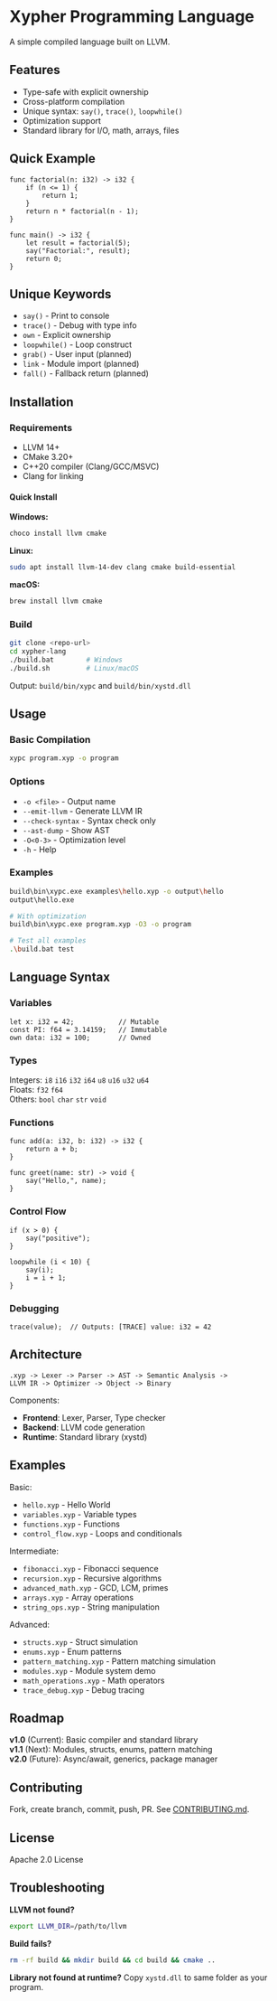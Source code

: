 # Xypher Programming Language

A simple compiled language built on LLVM.

## Features

- Type-safe with explicit ownership
- Cross-platform compilation
- Unique syntax: `say()`, `trace()`, `loopwhile()`
- Optimization support
- Standard library for I/O, math, arrays, files

## Quick Example

```xypher
func factorial(n: i32) -> i32 {
    if (n <= 1) {
        return 1;
    }
    return n * factorial(n - 1);
}

func main() -> i32 {
    let result = factorial(5);
    say("Factorial:", result);
    return 0;
}
```

## Unique Keywords

- `say()` - Print to console
- `trace()` - Debug with type info
- `own` - Explicit ownership
- `loopwhile()` - Loop construct
- `grab()` - User input (planned)
- `link` - Module import (planned)
- `fall()` - Fallback return (planned)

## Installation

### Requirements

- LLVM 14+
- CMake 3.20+
- C++20 compiler (Clang/GCC/MSVC)
- Clang for linking

#### Quick Install

**Windows:**
```bash
choco install llvm cmake
```

**Linux:**
```bash
sudo apt install llvm-14-dev clang cmake build-essential
```

**macOS:**
```bash
brew install llvm cmake
```

### Build

```bash
git clone <repo-url>
cd xypher-lang
./build.bat        # Windows
./build.sh         # Linux/macOS
```

Output: `build/bin/xypc` and `build/bin/xystd.dll`

## Usage

### Basic Compilation

```bash
xypc program.xyp -o program
```

### Options

- `-o <file>` - Output name
- `--emit-llvm` - Generate LLVM IR
- `--check-syntax` - Syntax check only
- `--ast-dump` - Show AST
- `-O<0-3>` - Optimization level
- `-h` - Help

### Examples

```bash
build\bin\xypc.exe examples\hello.xyp -o output\hello
output\hello.exe

# With optimization
build\bin\xypc.exe program.xyp -O3 -o program

# Test all examples
.\build.bat test
```

## Language Syntax

### Variables

```xypher
let x: i32 = 42;           // Mutable
const PI: f64 = 3.14159;   // Immutable
own data: i32 = 100;       // Owned
```

### Types

Integers: `i8` `i16` `i32` `i64` `u8` `u16` `u32` `u64`  
Floats: `f32` `f64`  
Others: `bool` `char` `str` `void`

### Functions

```xypher
func add(a: i32, b: i32) -> i32 {
    return a + b;
}

func greet(name: str) -> void {
    say("Hello,", name);
}
```

### Control Flow

```xypher
if (x > 0) {
    say("positive");
}

loopwhile (i < 10) {
    say(i);
    i = i + 1;
}
```

### Debugging

```xypher
trace(value);  // Outputs: [TRACE] value: i32 = 42
```

## Architecture

```
.xyp -> Lexer -> Parser -> AST -> Semantic Analysis -> 
LLVM IR -> Optimizer -> Object -> Binary
```

Components:
- **Frontend**: Lexer, Parser, Type checker
- **Backend**: LLVM code generation
- **Runtime**: Standard library (xystd)


## Examples

Basic:
- `hello.xyp` - Hello World
- `variables.xyp` - Variable types
- `functions.xyp` - Functions
- `control_flow.xyp` - Loops and conditionals

Intermediate:
- `fibonacci.xyp` - Fibonacci sequence
- `recursion.xyp` - Recursive algorithms
- `advanced_math.xyp` - GCD, LCM, primes
- `arrays.xyp` - Array operations
- `string_ops.xyp` - String manipulation

Advanced:
- `structs.xyp` - Struct simulation
- `enums.xyp` - Enum patterns
- `pattern_matching.xyp` - Pattern matching simulation
- `modules.xyp` - Module system demo
- `math_operations.xyp` - Math operators
- `trace_debug.xyp` - Debug tracing

## Roadmap

**v1.0** (Current): Basic compiler and standard library  
**v1.1** (Next): Modules, structs, enums, pattern matching  
**v2.0** (Future): Async/await, generics, package manager

## Contributing

Fork, create branch, commit, push, PR. See [CONTRIBUTING.md](CONTRIBUTING.md).

## License

Apache 2.0 License

## Troubleshooting

**LLVM not found?**
```bash
export LLVM_DIR=/path/to/llvm
```

**Build fails?**
```bash
rm -rf build && mkdir build && cd build && cmake ..
```

**Library not found at runtime?**
Copy `xystd.dll` to same folder as your program.

